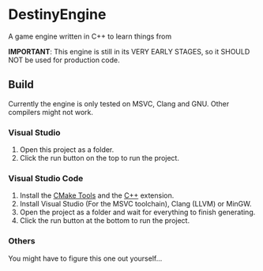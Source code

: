 # DestinyEngine
A game engine written in C++ to learn things from

**IMPORTANT**: This engine is still in its VERY EARLY STAGES, so it SHOULD NOT be used for production code. 

## Build
Currently the engine is only tested on MSVC, Clang and GNU. Other compilers might not work. 

### Visual Studio
1. Open this project as a folder.
2. Click the run button on the top to run the project. 

### Visual Studio Code
1. Install the [CMake Tools](https://marketplace.visualstudio.com/items?itemName=ms-vscode.cmake-tools) and the [C++](https://marketplace.visualstudio.com/items?itemName=ms-vscode.cpptools) extension. 
2. Install Visual Studio (For the MSVC toolchain), Clang (LLVM) or MinGW.
3. Open the project as a folder and wait for everything to finish generating. 
4. Click the run button at the bottom to run the project.  

### Others
You might have to figure this one out yourself...